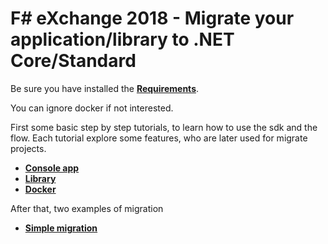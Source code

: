 # F\# eXchange 2018 - Migrate your application/library to .NET Core/Standard


Be sure you have installed the <a href="{{ site.baseurl }}{% link requirements.md %}"><strong>Requirements</strong></a>.

You can ignore docker if not interested.

First some basic step by step tutorials, to learn how to use the sdk and the flow.
Each tutorial explore some features, who are later used for migrate projects.

- <a href="{{ site.baseurl }}{% link consoleapp.md %}"><strong>Console app</strong></a>
- <a href="{{ site.baseurl }}{% link library.md %}"><strong>Library</strong></a>
- <a href="{{ site.baseurl }}{% link docker.md %}"><strong>Docker</strong></a>

After that, two examples of migration

- <a href="{{ site.baseurl }}{% link migration-simple.md %}"><strong>Simple migration</strong></a>
